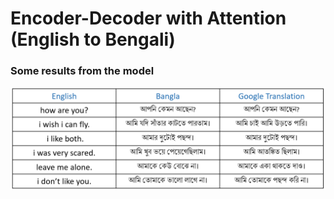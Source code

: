 <h1>Encoder-Decoder with Attention (English to Bengali)</h1>
<h3>Some results from the model</h3>
<img src="images/English_to_Bangla_to_Google_Translation_100_epochs.PNG" alt="">